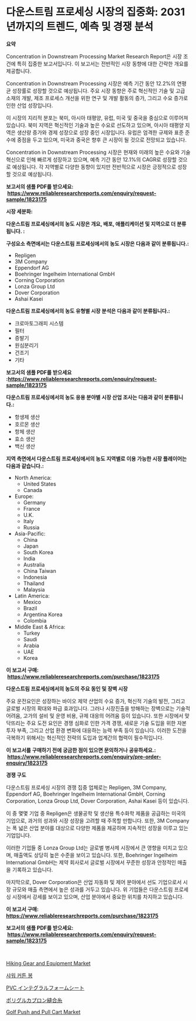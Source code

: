 <p><h1>다운스트림 프로세싱 시장의 집중화: 2031년까지의 트렌드, 예측 및 경쟁 분석</h1></p><p><strong>요약</strong></p>
<p><p>Concentration in Downstream Processing Market Research Report은 시장 조건에 특히 집중한 보고서입니다. 이 보고서는 전반적인 시장 동향에 대한 간략한 개요를 제공합니다.</p><p>Concentration in Downstream Processing 시장은 예측 기간 동안 12.2%의 연평균 성장률로 성장할 것으로 예상됩니다. 주요 시장 동향은 주로 혁신적인 기술 및 고급 소재의 개발, 제조 프로세스 개선을 위한 연구 및 개발 활동의 증가, 그리고 수요 증가로 인한 산업 성장입니다.</p><p>이 시장의 지리적 분포는 북미, 아시아 태평양, 유럽, 미국 및 중국을 중심으로 이루어져 있습니다. 북미 지역은 혁신적인 기술과 높은 수요로 선도하고 있으며, 아시아 태평양 지역은 생산량 증가와 경제 성장으로 성장 중인 시장입니다. 유럽은 엄격한 규제와 표준 준수에 중점을 두고 있으며, 미국과 중국은 향후 큰 시장이 될 것으로 전망되고 있습니다.</p><p>Concentration in Downstream Processing 시장은 현재와 미래의 높은 수요와 기술 혁신으로 인해 빠르게 성장하고 있으며, 예측 기간 동안 12.1%의 CAGR로 성장할 것으로 예상됩니다. 각 지역별로 다양한 동향이 있지만 전반적으로 시장은 긍정적으로 성장할 것으로 예상됩니다.</p></p>
<p><strong>보고서의 샘플 PDF를 받으세요: &nbsp;<a href="https://www.reliableresearchreports.com/enquiry/request-sample/1823175">https://www.reliableresearchreports.com/enquiry/request-sample/1823175</a></strong></p>
<p><strong>시장 세분화:</strong></p>
<p><strong> 다운스트림 프로세싱에서의 농도 시장은 개요, 배포, 애플리케이션 및 지역으로 더 분류됩니다. :</strong></p>
<p><strong>구성요소 측면에서는 다운스트림 프로세싱에서의 농도 시장은 다음과 같이 분류됩니다.:</strong></p>
<p><ul><li>Repligen</li><li>3M Company</li><li>Eppendorf AG</li><li>Boehringer Ingelheim International GmbH</li><li>Corning Corporation</li><li>Lonza Group Ltd</li><li>Dover Corporation</li><li>Ashai Kasei</li></ul></p>
<p><strong> 다운스트림 프로세싱에서의 농도 유형별 시장 분석은 다음과 같이 분류됩니다.:</strong></p>
<p><ul><li>크로마토그래피 시스템</li><li>필터</li><li>증발기</li><li>원심분리기</li><li>건조기</li><li>기타</li></ul></p>
<p><strong>보고서의 샘플 PDF를 받으세요 :<a href="https://www.reliableresearchreports.com/enquiry/request-sample/1823175">https://www.reliableresearchreports.com/enquiry/request-sample/1823175</a></strong></p>
<p><strong> 다운스트림 프로세싱에서의 농도 응용 분야별 시장 산업 조사는 다음과 같이 분류됩니다.:</strong></p>
<p><ul><li>항생제 생산</li><li>호르몬 생산</li><li>항체 생산</li><li>효소 생산</li><li>백신 생산</li></ul></p>
<p><strong>지역 측면에서 다운스트림 프로세싱에서의 농도 지역별로 이용 가능한 시장 플레이어는 다음과 같습니다.:</strong></p>
<p><ul>
    <li>
        North America:
        <ul>
            <li>United States</li>
            <li>Canada</li>
        </ul>
    </li>
    <li>
        Europe:
        <ul>
            <li>Germany</li>
            <li>France</li>
            <li>U.K.</li>
            <li>Italy</li>
            <li>Russia</li>
        </ul>
    </li>
    <li>
        Asia-Pacific:
        <ul>
            <li>China</li>
            <li>Japan</li>
            <li>South Korea</li>
            <li>India</li>
            <li>Australia</li>
            <li>China Taiwan</li>
            <li>Indonesia</li>
            <li>Thailand</li>
            <li>Malaysia</li>
        </ul>
    </li>
    <li>
        Latin America:
        <ul>
            <li>Mexico</li>
            <li>Brazil</li>
            <li>Argentina Korea</li>
            <li>Colombia</li>
        </ul>
    </li>
    <li>
        Middle East & Africa:
        <ul>
            <li>Turkey</li>
            <li>Saudi</li>
            <li>Arabia</li>
            <li>UAE</li>
            <li>Korea</li>
        </ul>
    </li>
    </ul></p>
<p><strong>이 보고서 구매: &nbsp;<a href="https://www.reliableresearchreports.com/purchase/1823175">https://www.reliableresearchreports.com/purchase/1823175</a></strong></p>
<p><strong>다운스트림 프로세싱에서의 농도의 주요 동인 및 장벽 시장</strong></p>
<p><p>주요 운전요인은 성장하는 바이오 제약 산업의 수요 증가, 혁신적 기술의 발전, 그리고 글로벌 시장의 확대와 파급 효과입니다. 그러나 시장진출을 방해하는 장벽으로는 기술적 어려움, 고가의 설비 및 운영 비용, 규제 대응의 어려움 등이 있습니다. 또한 시장에서 맞닥뜨리는 주요 도전 요인은 경쟁 심화로 인한 가격 경쟁, 새로운 기술 도입을 위한 자본 투자 부족, 그리고 산업 환경 변화에 대응하는 능력 부족 등이 있습니다. 이러한 도전을 극복하기 위해서는 혁신적인 전략의 도입과 업계간의 협력이 필수적입니다.</p></p>
<p><strong>이 보고서를 구매하기 전에 궁금한 점이 있으면 문의하거나 공유하세요.: &nbsp;<a href="https://www.reliableresearchreports.com/enquiry/pre-order-enquiry/1823175">https://www.reliableresearchreports.com/enquiry/pre-order-enquiry/1823175</a></strong></p>
<p><strong>경쟁 구도</strong></p>
<p><p>다운스트림 프로세싱 시장의 경쟁 집중 업체로는 Repligen, 3M Company, Eppendorf AG, Boehringer Ingelheim International GmbH, Corning Corporation, Lonza Group Ltd, Dover Corporation, Ashai Kasei 등이 있습니다. </p><p>이 중 몇몇 기업 중 Repligen은 생물공학 및 생산용 특수화학 제품을 공급하는 미국의 기업으로, 과거의 성과와 시장 성장을 고려할 때 주목할 만합니다. 또한, 3M Company는 폭 넓은 산업 분야를 대상으로 다양한 제품을 제공하며 지속적인 성장을 이루고 있는 기업입니다.</p><p>이러한 기업들 중 Lonza Group Ltd는 글로벌 병사제 시장에서 큰 영향을 미치고 있으며, 매출액도 상당히 높은 수준을 보이고 있습니다. 또한, Boehringer Ingelheim International GmbH는 제약 회사로서 글로벌 시장에서 꾸준한 성장과 안정적인 매출을 기록하고 있습니다.</p><p>마지막으로, Dover Corporation은 산업 자동화 및 제어 분야에서 선도 기업으로서 시장 규모와 매출 측면에서 높은 성과를 거두고 있습니다. 위 기업들은 다운스트림 프로세싱 시장에서 강세를 보이고 있으며, 산업 분야에서 중요한 위치를 차지하고 있습니다.</p></p>
<p><strong>이 보고서 구매: &nbsp; <a href="https://www.reliableresearchreports.com/purchase/1823175">https://www.reliableresearchreports.com/purchase/1823175</a></strong></p>
<p><strong>보고서의 샘플 PDF를 받으세요: &nbsp;<a href="https://www.reliableresearchreports.com/enquiry/request-sample/1823175">https://www.reliableresearchreports.com/enquiry/request-sample/1823175</a></strong><strong></strong></p>
<p>&nbsp;</p>
<p><p><a href="https://github.com/timeliteaut/Market-Research-Report-List-1/blob/main/hiking-gear-and-equipment-market.md">Hiking Gear and Equipment Market</a></p><p><a href="https://medium.com/@felipegrrady654556/%EC%83%A4%EC%9B%8C-%EC%BB%A4%ED%8A%BC-%EB%A1%9C%EB%93%9C-%EC%8B%9C%EC%9E%A5-%EA%B2%BD%EC%9F%81-%EB%B6%84%EC%84%9D-%EC%8B%9C%EC%9E%A5-%EB%8F%99%ED%96%A5-%EB%B0%8F-2031%EB%85%84%EA%B9%8C%EC%A7%80%EC%9D%98-%EC%98%88%EC%B8%A1-8979e6612e33">샤워 커튼 봉</a></p><p><a href="https://medium.com/@verniebarton2023/pvc%E7%B7%8F%E5%90%88%E7%99%BA%E6%B3%A1%E3%82%B7%E3%83%BC%E3%83%88%E5%B8%82%E5%A0%B4%E3%81%AE%E8%A6%8F%E6%A8%A1%E3%81%AF-%E3%82%B0%E3%83%AD%E3%83%BC%E3%83%90%E3%83%AB%E7%94%A3%E6%A5%AD%E3%81%AB%E3%81%8A%E3%81%91%E3%82%8B%E6%9C%80%E8%89%AF%E3%81%AE%E3%83%9E%E3%83%BC%E3%82%B1%E3%83%86%E3%82%A3%E3%83%B3%E3%82%B0%E3%83%81%E3%83%A3%E3%83%8D%E3%83%AB%E3%82%92%E6%98%8E%E3%82%89%E3%81%8B%E3%81%AB%E3%81%97%E3%81%BE%E3%81%99-4c94eb8c3ed8">PVC インテグラルフォームシート</a></p><p><a href="https://medium.com/@rudysimonis2023/%E3%83%9D%E3%83%AA%E3%82%B0%E3%83%AC%E3%82%AB%E3%83%97%E3%83%AD%E3%83%B3%E7%B3%B8%E5%B8%82%E5%A0%B4%E3%81%AE%E8%A6%8F%E6%A8%A1-cagr-%E3%83%88%E3%83%AC%E3%83%B3%E3%83%89-2024%E5%B9%B4%E3%81%8B%E3%82%892030%E5%B9%B4-520c56a3c9e7">ポリグルカプロン縫合糸</a></p><p><a href="https://github.com/bobicer/Market-Research-Report-List-2/blob/main/golf-push-and-pull-cart-market.md">Golf Push and Pull Cart Market</a></p></p>